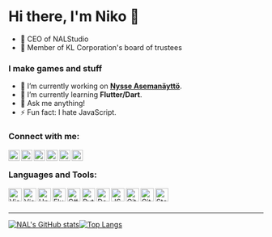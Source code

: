 # Hi there, I'm Niko 👋
- 👔 CEO of NALStudio
- 👥 Member of KL Corporation's board of trustees

### I make games and stuff
- 🔭 I’m currently working on <b>[Nysse Asemanäyttö](https://github.com/NALStudio/Nysse-Asemanaytto-V2)</b>.
- 🌱 I’m currently learning <b>Flutter/Dart</b>.
- 💬 Ask me anything!
- ⚡ Fun fact: I hate JavaScript.

### Connect with me:

[<img align="left" title="NALStudio | YouTube" width="22px" src="https://cdn.jsdelivr.net/npm/simple-icons@v11/icons/youtube.svg" />](https://www.youtube.com/channel/UCNksI7dqXOdOisfD0Ps3oKg)
[<img align="left" title="NALStudio | Steam" width="22px" src="https://cdn.jsdelivr.net/npm/simple-icons@v11/icons/steam.svg" />](https://steamcommunity.com/id/NALStudio)
<img align="left" title="NALStudio | Xbox" width="22px" src="https://cdn.jsdelivr.net/npm/simple-icons@v11/icons/xbox.svg" />
[<img align="left" title="NALStudio | Discord" width="22px" src="https://cdn.jsdelivr.net/npm/simple-icons@v11/icons/discord.svg" />](https://discord.com/users/340460001564819456)
[<img align="left" title="NALStudio | Instagram" width="22px" src="https://cdn.jsdelivr.net/npm/simple-icons@v11/icons/instagram.svg" />](https://instagram.com/niko.a.leinonen)
[<img align="left" title="NALStudio | Twitter" width="22px" src="https://cdn.jsdelivr.net/npm/simple-icons@v11/icons/twitter.svg" />](https://twitter.com/NAL_Studio)

<br />

### Languages and Tools:

[<img align="left" title="Visual Studio 2022" height="26px" src="https://visualstudio.microsoft.com/wp-content/uploads/2021/10/Product-Icon.svg" />](https://visualstudio.com)
[<img align="left" title="Visual Studio Code" height="26px" src="https://upload.wikimedia.org/wikipedia/commons/9/9a/Visual_Studio_Code_1.35_icon.svg" />](https://code.visualstudio.com)
[<img align="left" title="Unity" height="26px" src="https://cdn4.iconfinder.com/data/icons/logos-brands-5/24/unity-512.png" />](https://unity.com)
[<img align="left" title="Flutter" height="26px" src="https://storage.googleapis.com/cms-storage-bucket/4fd5520fe28ebf839174.svg" />](https://flutter.dev/)
[<img align="left" title="C#" height="26px" src="https://upload.wikimedia.org/wikipedia/commons/d/d2/C_Sharp_Logo_2023.svg" />](https://dotnet.microsoft.com/en-us/languages/csharp)
[<img align="left" title="Python" height="26px" src="https://upload.wikimedia.org/wikipedia/commons/c/c3/Python-logo-notext.svg" />](https://www.python.org)
[<img align="left" title="Dart" height="26px" src="https://upload.wikimedia.org/wikipedia/commons/a/a2/Dart_programming_language_logo_icon.svg" />](https://dart.dev/)
[<img align="left" title="JSON" height="26px" src="https://upload.wikimedia.org/wikipedia/commons/c/c9/JSON_vector_logo.svg" />](https://www.json.org)
[<img align="left" title="Git" height="26px" src="https://upload.wikimedia.org/wikipedia/commons/c/c5/Git_Icon.svg" />](https://git-scm.com)
[<img align="left" title="GitHub" height="26px" src="https://upload.wikimedia.org/wikipedia/commons/a/ae/Github-desktop-logo-symbol.svg" />](https://github.com)
[<img align="left" title="Stack Overflow" height="26px" src="https://upload.wikimedia.org/wikipedia/commons/e/ef/Stack_Overflow_icon.svg" />](https://stackoverflow.com)

<br />
<br />

---

[![NAL's GitHub stats](https://github-readme-stats.vercel.app/api?username=nalstudio&count_private=true)![Top Langs](https://github-readme-stats.vercel.app/api/top-langs/?username=nalstudio&layout=compact)][github]

[github]: https://github.com/NALStudio
